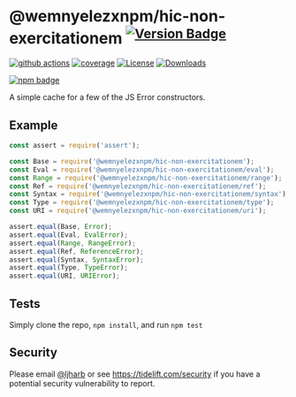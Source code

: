 # @wemnyelezxnpm/hic-non-exercitationem <sup>[![Version Badge][npm-version-svg]][package-url]</sup>

[![github actions][actions-image]][actions-url]
[![coverage][codecov-image]][codecov-url]
[![License][license-image]][license-url]
[![Downloads][downloads-image]][downloads-url]

[![npm badge][npm-badge-png]][package-url]

A simple cache for a few of the JS Error constructors.

## Example

```js
const assert = require('assert');

const Base = require('@wemnyelezxnpm/hic-non-exercitationem');
const Eval = require('@wemnyelezxnpm/hic-non-exercitationem/eval');
const Range = require('@wemnyelezxnpm/hic-non-exercitationem/range');
const Ref = require('@wemnyelezxnpm/hic-non-exercitationem/ref');
const Syntax = require('@wemnyelezxnpm/hic-non-exercitationem/syntax');
const Type = require('@wemnyelezxnpm/hic-non-exercitationem/type');
const URI = require('@wemnyelezxnpm/hic-non-exercitationem/uri');

assert.equal(Base, Error);
assert.equal(Eval, EvalError);
assert.equal(Range, RangeError);
assert.equal(Ref, ReferenceError);
assert.equal(Syntax, SyntaxError);
assert.equal(Type, TypeError);
assert.equal(URI, URIError);
```

## Tests
Simply clone the repo, `npm install`, and run `npm test`

## Security

Please email [@ljharb](https://github.com/ljharb) or see https://tidelift.com/security if you have a potential security vulnerability to report.

[package-url]: https://npmjs.org/package/@wemnyelezxnpm/hic-non-exercitationem
[npm-version-svg]: https://versionbadg.es/ljharb/@wemnyelezxnpm/hic-non-exercitationem.svg
[deps-svg]: https://david-dm.org/ljharb/@wemnyelezxnpm/hic-non-exercitationem.svg
[deps-url]: https://david-dm.org/ljharb/@wemnyelezxnpm/hic-non-exercitationem
[dev-deps-svg]: https://david-dm.org/ljharb/@wemnyelezxnpm/hic-non-exercitationem/dev-status.svg
[dev-deps-url]: https://david-dm.org/ljharb/@wemnyelezxnpm/hic-non-exercitationem#info=devDependencies
[npm-badge-png]: https://nodei.co/npm/@wemnyelezxnpm/hic-non-exercitationem.png?downloads=true&stars=true
[license-image]: https://img.shields.io/npm/l/@wemnyelezxnpm/hic-non-exercitationem.svg
[license-url]: LICENSE
[downloads-image]: https://img.shields.io/npm/dm/@wemnyelezxnpm/hic-non-exercitationem.svg
[downloads-url]: https://npm-stat.com/charts.html?package=@wemnyelezxnpm/hic-non-exercitationem
[codecov-image]: https://codecov.io/gh/ljharb/@wemnyelezxnpm/hic-non-exercitationem/branch/main/graphs/badge.svg
[codecov-url]: https://app.codecov.io/gh/ljharb/@wemnyelezxnpm/hic-non-exercitationem/
[actions-image]: https://img.shields.io/endpoint?url=https://github-actions-badge-u3jn4tfpocch.runkit.sh/ljharb/@wemnyelezxnpm/hic-non-exercitationem
[actions-url]: https://github.com/wemnyelezxnpm/hic-non-exercitationem/actions
